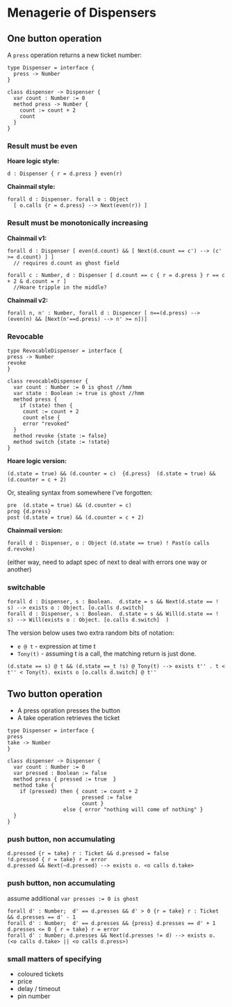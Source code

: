 Menagerie of Dispensers
=======================

## One button operation

A `press` operation returns a new ticket number:

```
type Dispenser = interface {
  press -> Number
}

class dispenser -> Dispenser {
  var count : Number := 0
  method press -> Number { 
    count := count + 2
    count
  }
}
```

### Result must be even

**Hoare logic style:**

```
d : Dispenser { r = d.press } even(r) 
```
**Chainmail style:**

```
forall d : Dispenser. forall o : Object 
  [ o.calls {r = d.press} --> Next(even(r)) ]
```

### Result must be monotonically increasing 

**Chainmail v1:**


```
forall d : Dispenser [ even(d.count) && [ Next(d.count == c') --> (c' >= d.count) ] ]
  // requires d.count as ghost field

forall c : Number, d : Dispenser [ d.count == c { r = d.press } r == c + 2 & d.count = r ]
  //Hoare tripple in the middle?
```

**Chainmail v2:**

```
forall n, n' : Number, forall d : Dispencer [ n==(d.press) --> (even(n) && [Next(n'==d.press) --> n' >= n])]
```

### Revocable

```
type RevocableDispenser = interface {
press -> Number
revoke
}

class revocableDispenser {
  var count : Number := 0 is ghost //hmm
  var state : Boolean := true is ghost //hmm
  method press {
    if (state) then { 
     count := count + 2
     count else {
     error "revoked"
  }
  method revoke {state := false}
  method switch {state := !state}
}
```

**Hoare logic version:**

```
(d.state = true) && (d.counter = c)  {d.press}  (d.state = true) && (d.counter = c + 2)
```


Or, stealing syntax from somewhere I've forgotten:

```
pre  (d.state = true) && (d.counter = c)
prog {d.press}
post (d.state = true) && (d.counter = c + 2)
```

**Chainmail version:**

```
forall d : Dispenser, o : Object (d.state == true) ! Past(o calls d.revoke)
```

(either way, need to adapt spec of next to deal with errors one way or another)

### switchable

```
forall d : Dispenser, s : Boolean.  d.state = s && Next(d.state == ! s) --> exists o : Object. [o.calls d.switch]
forall d : Dispenser, s : Boolean.  d.state = s && Will(d.state == ! s) --> Will(exists o : Object. [o.calls d.switch]  )
```

The version below uses two extra random bits of notation:
 * `e @ t` - expression at time t
 * `Tony(t)` - assuming t is a call, the matching return is just done.

```
(d.state == s) @ t && (d.state ==_t !s) @ Tony(t) --> exists t'' . t < t'' < Tony(t). exists o [o.calls d.switch] @ t''
```

## Two button operation

* A press opration presses the button
* A take operation retrieves the ticket

```
type Dispenser = interface {
press 
take -> Number
}

class dispenser -> Dispenser {
  var count : Number := 0
  var pressed : Boolean := false
  method press { pressed := true  }
  method take { 
    if (pressed) then { count := count + 2
                        pressed := false
                        count }
                  else { error "nothing will come of nothing" } 
  }
}
```

### push button, non accumulating

```
d.pressed {r = take} r : Ticket && d.pressed = false
!d.pressed { r = take} r = error
d.pressed && Next(~d.pressed) --> exists o. <o calls d.take>  
```

### push button, non accumulating

assume additional ``var presses := 0 is ghost``


```
forall d' : Number;  d' == d.presses && d' > 0 {r = take} r : Ticket && d.presses == d' - 1 
forall d' : Number;  d' == d.presses && {press} d.presses == d' + 1 
d.presses <= 0 { r = take} r = error
forall d' : Number; d.presses && Next(d.presses != d) --> exists o. (<o calls d.take> || <o calls d.press>)  
```

### small matters of specifying

* coloured tickets
* price 
* delay / timeout
* pin number
